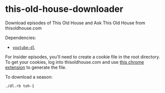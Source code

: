 # this-old-house-downloader
Download episodes of This Old House and Ask This Old House from thisoldhouse.com

Dependencies:
- [`youtube-dl`](https://github.com/rg3/youtube-dl)

For Insider episodes, you'll need to create a cookie file in the root directory. 
To get your cookies, log into thisoldhouse.com and use [this chrome extension](https://chrome.google.com/webstore/detail/cookiestxt/njabckikapfpffapmjgojcnbfjonfjfg?hl=en) to generate the file.

To download a season:
``` bash
./dl.rb toh-1
```
